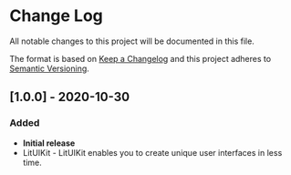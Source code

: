 # Change Log

All notable changes to this project will be documented in this file.

The format is based on [Keep a Changelog](http://keepachangelog.com/)
and this project adheres to [Semantic Versioning](http://semver.org/).

## [1.0.0] - 2020-10-30

### Added

- **Initial release**
- LitUIKit - LitUIKit enables you to create unique user interfaces in less time.
